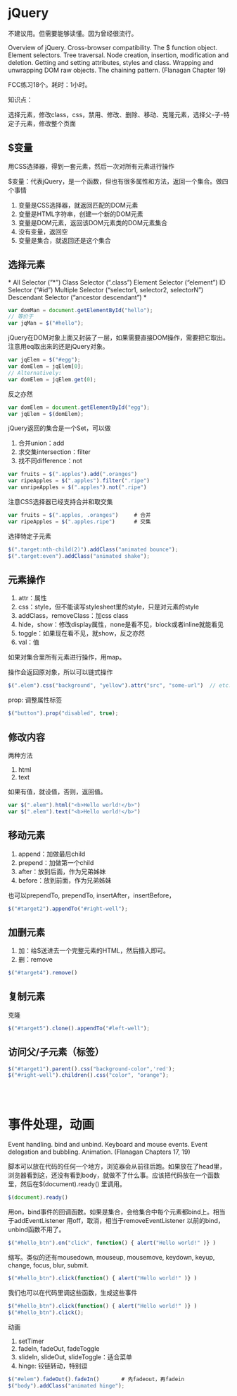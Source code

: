 # jQuery

不建议用。但需要能够读懂。因为曾经很流行。

Overview of jQuery. Cross-browser compatibility. The $ function object. Element selectors. Tree traversal. Node creation, insertion, modification and deletion. Getting and setting attributes, styles and class. Wrapping and unwrapping DOM raw objects. The chaining pattern. (Flanagan Chapter 19)

FCC练习18个。耗时：1小时。

知识点：

选择元素，修改class，css，禁用、修改、删除、移动、克隆元素，选择父-子-特定子元素，修改整个页面

## $变量

用CSS选择器，得到一套元素，然后一次对所有元素进行操作

$变量：代表jQuery，是一个函数，但也有很多属性和方法，返回一个集合。做四个事情
1. 变量是CSS选择器，就返回匹配的DOM元素
2. 变量是HTML字符串，创建一个新的DOM元素
3. 变量是DOM元素，返回该DOM元素类的DOM元素集合
4. 没有变量，返回空
5. 变量是集合，就返回还是这个集合

## 选择元素

\*
All Selector (”*”)
Class Selector (“.class”)
Element Selector (“element”)
ID Selector (“#id”)
Multiple Selector (“selector1, selector2, selectorN”)
Descendant Selector (“ancestor descendant”)
\*

```JavaScript
var domMan = document.getElementById("hello");
// 等价于
var jqMan = $("#hello");
```

jQuery在DOM对象上面又封装了一层，如果需要直接DOM操作，需要把它取出。注意用eq取出来的还是jQuery对象。
```JavaScript
var jqElem = $("#egg");
var domElem = jqElem[0];
// Alternatively:
var domElem = jqElem.get(0);
```

反之亦然
```JavaScript
var domElem = document.getElementById("egg");
var jqElem = $(domElem);
```

jQuery返回的集合是一个Set，可以做
1. 合并union：add
2. 求交集intersection：filter
3. 找不同difference：not

```JavaScript
var fruits = $(".apples").add(".oranges")
var ripeApples = $(".apples").filter(".ripe")
var unripeApples = $(".apples").not(".ripe")
```

注意CSS选择器已经支持合并和取交集
```JavaScript
var fruits = $(".apples, .oranges")		# 合并
var ripeApples = $(".apples.ripe")		# 交集
```

选择特定子元素
```JavaScript
$(".target:nth-child(2)").addClass("animated bounce");
$(".target:even").addClass("animated shake");
```

## 元素操作

1. attr：属性
2. css：style，但不能读写stylesheet里的style，只是对元素的style
3. addClass，removeClass：加css class
4. hide，show：修改display属性，none是看不见，block或者inline就能看见
5. toggle：如果现在看不见，就show，反之亦然
6. val：值

如果对集合里所有元素进行操作，用map。

操作会返回原对象，所以可以链式操作
```JavaScript
$(".elem").css("background", "yellow").attr("src", "some-url")  // etc.
```

prop: 调整属性标签
```JavaScript
$("button").prop("disabled", true);
```

## 修改内容

两种方法
1. html
2. text

如果有值，就设值，否则，返回值。

```JavaScript
var $(".elem").html("<b>Hello world!</b>")
var $(".elem").text("<b>Hello world!</b>")
```

## 移动元素

1. append：加做最后child
2. prepend：加做第一个child
3. after：放到后面，作为兄弟姊妹
4. before：放到前面，作为兄弟姊妹

也可以prependTo, prependTo, insertAfter，insertBefore，

```JavaScript
$("#target2").appendTo("#right-well");
```

## 加删元素
1. 加：给$送进去一个完整元素的HTML，然后插入即可。
2. 删：remove

```JavaScript
$("#target4").remove()
```

## 复制元素

克隆

```JavaScript
$("#target5").clone().appendTo("#left-well");
```

## 访问父/子元素（标签）

```JavaScript
$("#target1").parent().css("background-color",'red');
$("#right-well").children().css("color", "orange");
```

```JavaScript

```


```JavaScript

```

```JavaScript

```

# 事件处理，动画

Event handling. bind and unbind. Keyboard and mouse events. Event delegation and bubbling. Animation. (Flanagan Chapters 17, 19)

脚本可以放在代码的任何一个地方，浏览器会从前往后跑。如果放在了head里，浏览器看到这，还没有看到body，就做不了什么事。应该把代码放在一个函数里，然后在$(document).ready() 里调用。

```JavaScript
$(document).ready()
```

用on，bind事件的回调函数。如果是集合，会给集合中每个元素都bind上。相当于addEventListener
用off，取消，相当于removeEventListener
以前的bind，unbind函数不用了。
```JavaScript
$("#hello_btn").on("click", function() { alert("Hello world!" )} )
```

缩写。类似的还有mousedown, mouseup, mousemove, keydown, keyup, change, focus, blur, submit.
```JavaScript
$("#hello_btn").click(function() { alert("Hello world!" )} )
```

我们也可以在代码里调这些函数，生成这些事件
```JavaScript
$("#hello_btn").click(function() { alert("Hello world!" )} )
$("#hello_btn").click();
```

动画
1. setTimer
2. fadeIn, fadeOut, fadeToggle
3. slideIn, slideOut, slideToggle：适合菜单
4. hinge: 铰链转动，特别逗

```JavaScript
$("#elem").fadeOut().fadeIn()		# 先fadeout，再fadein
$("body").addClass("animated hinge");
```
